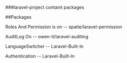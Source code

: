 <p>###laravel-project containt packages</p>
<p>##Packages</p>
<p>Roles And Permission is on -- spatie/laravel-permission</p>
<p>AuditLog On -- owen-it/laravel-auditing</p>
<p>LanguageSwitcher -- Laravel-Built-In</p>
<p>Authentication -- Laravel-Built-In</p>
